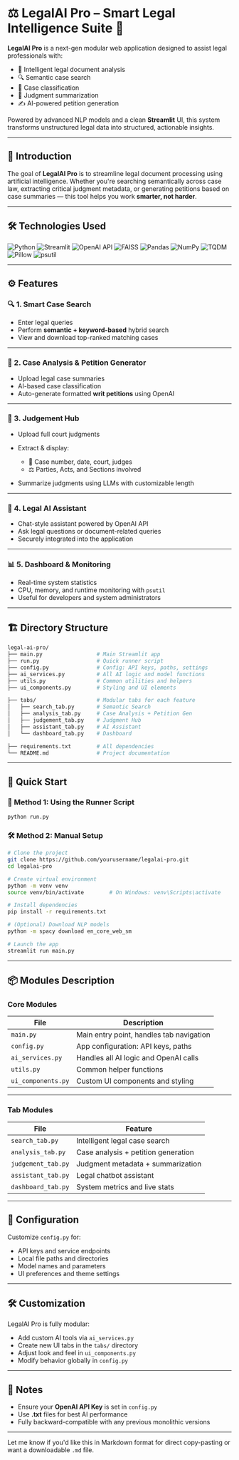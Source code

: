 # ⚖️ LegalAI Pro – Smart Legal Intelligence Suite 🚀

**LegalAI Pro** is a next-gen modular web application designed to assist legal professionals with:

* 🧠 Intelligent legal document analysis
* 🔍 Semantic case search
* 📂 Case classification
* 🧾 Judgment summarization
* ✍️ AI-powered petition generation

Powered by advanced NLP models and a clean **Streamlit** UI, this system transforms unstructured legal data into structured, actionable insights.

---

## 📝 Introduction

The goal of **LegalAI Pro** is to streamline legal document processing using artificial intelligence.
Whether you're searching semantically across case law, extracting critical judgment metadata, or generating petitions based on case summaries — this tool helps you work **smarter, not harder**.

---

## 🛠️ Technologies Used

![Python](https://img.shields.io/badge/python-3670A0?style=for-the-badge\&logo=python\&logoColor=ffdd54)
![Streamlit](https://img.shields.io/static/v1?style=for-the-badge\&message=Streamlit\&color=FF4B4B\&logo=Streamlit\&logoColor=FFFFFF\&label=)
![OpenAI API](https://img.shields.io/badge/OpenAI_API-10a37f?style=for-the-badge\&logo=openai\&logoColor=white)
![FAISS](https://img.shields.io/badge/FAISS-323330?style=for-the-badge\&logoColor=white)
![Pandas](https://img.shields.io/badge/Pandas-150458?style=for-the-badge\&logo=pandas\&logoColor=white)
![NumPy](https://img.shields.io/badge/Numpy-013243?style=for-the-badge\&logo=numpy\&logoColor=white)
![TQDM](https://img.shields.io/badge/TQDM-blue?style=for-the-badge)
![Pillow](https://img.shields.io/badge/Pillow-316192?style=for-the-badge)
![psutil](https://img.shields.io/badge/psutil-FFD43B?style=for-the-badge\&logo=python\&logoColor=black)

---

## ⚙️ Features

### 🔍 1. Smart Case Search

* Enter legal queries
* Perform **semantic + keyword-based** hybrid search
* View and download top-ranked matching cases

---

### 🧠 2. Case Analysis & Petition Generator

* Upload legal case summaries
* AI-based case classification
* Auto-generate formatted **writ petitions** using OpenAI

---

### 🧾 3. Judgement Hub

* Upload full court judgments
* Extract & display:

  * 📌 Case number, date, court, judges
  * ⚖️ Parties, Acts, and Sections involved
* Summarize judgments using LLMs with customizable length

---

### 🤖 4. Legal AI Assistant

* Chat-style assistant powered by OpenAI API
* Ask legal questions or document-related queries
* Securely integrated into the application

---

### 📊 5. Dashboard & Monitoring

* Real-time system statistics
* CPU, memory, and runtime monitoring with `psutil`
* Useful for developers and system administrators

---

## 🏗️ Directory Structure

```bash
legal-ai-pro/
├── main.py                 # Main Streamlit app
├── run.py                  # Quick runner script
├── config.py               # Config: API keys, paths, settings
├── ai_services.py          # All AI logic and model functions
├── utils.py                # Common utilities and helpers
├── ui_components.py        # Styling and UI elements

├── tabs/                   # Modular tabs for each feature
│   ├── search_tab.py       # Semantic Search
│   ├── analysis_tab.py     # Case Analysis + Petition Gen
│   ├── judgement_tab.py    # Judgment Hub
│   ├── assistant_tab.py    # AI Assistant
│   └── dashboard_tab.py    # Dashboard

├── requirements.txt        # All dependencies
└── README.md               # Project documentation
```

---

## 🚀 Quick Start

### 🔧 Method 1: Using the Runner Script

```bash
python run.py
```

### 🛠️ Method 2: Manual Setup

```bash
# Clone the project
git clone https://github.com/yourusername/legalai-pro.git
cd legalai-pro

# Create virtual environment
python -m venv venv
source venv/bin/activate        # On Windows: venv\Scripts\activate

# Install dependencies
pip install -r requirements.txt

# (Optional) Download NLP models
python -m spacy download en_core_web_sm

# Launch the app
streamlit run main.py
```

---

## 📦 Modules Description

### Core Modules

| File               | Description                              |
| ------------------ | ---------------------------------------- |
| `main.py`          | Main entry point, handles tab navigation |
| `config.py`        | App configuration: API keys, paths       |
| `ai_services.py`   | Handles all AI logic and OpenAI calls    |
| `utils.py`         | Common helper functions                  |
| `ui_components.py` | Custom UI components and styling         |

---

### Tab Modules

| File               | Feature                             |
| ------------------ | ----------------------------------- |
| `search_tab.py`    | Intelligent legal case search       |
| `analysis_tab.py`  | Case analysis + petition generation |
| `judgement_tab.py` | Judgment metadata + summarization   |
| `assistant_tab.py` | Legal chatbot assistant             |
| `dashboard_tab.py` | System metrics and live stats       |

---

## 🔧 Configuration

Customize `config.py` for:

* API keys and service endpoints
* Local file paths and directories
* Model names and parameters
* UI preferences and theme settings

---

## 🛠️ Customization

LegalAI Pro is fully modular:

* Add custom AI tools via `ai_services.py`
* Create new UI tabs in the `tabs/` directory
* Adjust look and feel in `ui_components.py`
* Modify behavior globally in `config.py`

---

## 📝 Notes

* Ensure your **OpenAI API Key** is set in `config.py`
* Use **.txt** files for best AI performance
* Fully backward-compatible with any previous monolithic versions

---

Let me know if you'd like this in Markdown format for direct copy-pasting or want a downloadable `.md` file.
